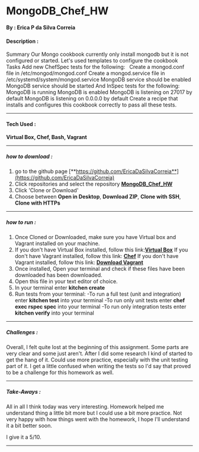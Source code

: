 # MongoDB_Chef_HW

**By : Erica P da Silva Correia**

#### Description :

Summary
Our Mongo cookbook currently only install mongodb but it is not configured or started. Let's used templates to configure the cookbook
 
Tasks
Add new ChefSpec tests for the following:
 
Create a mongod.conf file in /etc/mongod/mongod.conf
Create a mongod.service file in /etc/systemd/system/mongod.service
MongoDB service should be enabled
MongoDB service should be started
And InSpec tests for the following:
 
MongoDB is running
MongoDB is enabled
MongoDB is listening on 27017 by default
MongoDB is listening on 0.0.0.0 by default
Create a recipe that installs and configures this cookbook correctly to pass all these tests.

-----

#### Tech Used :
**Virtual Box, Chef, Bash, Vagrant**

-----
##### how to download :


1. go to the github page [**https://github.com/EricaDaSilvaCorreia**](https://github.com/EricaDaSilvaCorreia)
2. Click repositories and select the repository [**MongoDB_Chef_HW**](https://github.com/EricaDaSilvaCorreia/MongoDB_Chef_HW)
3. Click 'Clone or Download'
4. Choose between **Open in Desktop**, **Download ZIP**, **Clone with SSH**, **Clone with HTTPs**

-----
##### how to run :


1. Once Cloned or Downloaded, make sure you have Virtual box and Vagrant installed on your machine.
2. If you don't have Virtual Box installed, follow this link:[**Virtual Box**](https://www.virtualbox.org/wiki/Downloads)
If you don't have Vagrant installed, follow this link: [**Chef**](https://downloads.chef.io/chefdk)
If you don't have Vagrant installed, follow this link: [**Download Vagrant**](https://www.vagrantup.com/downloads.html)
3. Once installed, Open your terminal and check if these files have been downloaded has been downloaded.
4. Open this file in your text editor of choice.
5. In your terminal enter **kitchen create**
6. Run tests from your terminal:
   -To run a full test (unit and integration) enter **kitchen test** into your terminal
   -To run only unit tests enter **chef exec rspec spec** into your terminal
   -To run only integration tests enter **kitchen verify** into your terminal

-----


##### Challenges :

Overall, I felt quite lost at the beginning of this assignment. Some parts are very clear and some just aren't. After I did some research I kind of started to get the hang of it. Could use more practice, especially with the unit testing part of it. I get a little confused when writing the tests so I'd say that proved to be a challenge for this homework as well. 

-----

##### Take-Aways :

All in all I think today was very interesting. Homework helped me understand thing a little bit more but I could use a bit more practice. Not very happy with how things went with the homework, I hope I'll understand it a bit better soon.

I give it a 5/10.

-----

